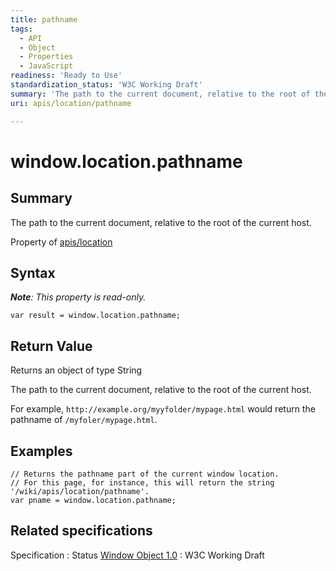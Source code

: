 ```yaml
---
title: pathname
tags:
  - API
  - Object
  - Properties
  - JavaScript
readiness: 'Ready to Use'
standardization_status: 'W3C Working Draft'
summary: 'The path to the current document, relative to the root of the current host.'
uri: apis/location/pathname

---
```

# window.location.pathname

## Summary

The path to the current document, relative to the root of the current host.

<span data-meta="applies_to" data-type="key">Property of <span data-type="value">[apis/location](/apis/location)</span></span>

## Syntax

***Note**: This property is read-only.*

``` {.js}
var result = window.location.pathname;
```

## Return Value

<span data-meta="return" data-type="key">Returns an object of type <span data-type="value">String</span></span>

The path to the current document, relative to the root of the current host.

For example, `http://example.org/myyfolder/mypage.html` would return the pathname of `/myfoler/mypage.html`.

## Examples

``` {.js}
// Returns the pathname part of the current window location.
// For this page, for instance, this will return the string '/wiki/apis/location/pathname'.
var pname = window.location.pathname;
```

## Related specifications

Specification
:   Status
[Window Object 1.0](http://www.w3.org/TR/Window/)
:   W3C Working Draft

